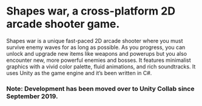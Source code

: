 # Shapes war, a cross-platform 2D arcade shooter game.

Shapes war is a unique fast-paced 2D arcade shooter where you must survive enemy waves for as long as possible. As you progress, you can unlock and upgrade new items like weapons and powerups but you also encounter new, more powerful enemies and bosses. It features minimalist graphics with a vivid color palette, fluid animations, and rich soundtracks. It uses Unity as the game engine and it’s been written in C#.

### Note: Development has been moved over to Unity Collab since September 2019.
